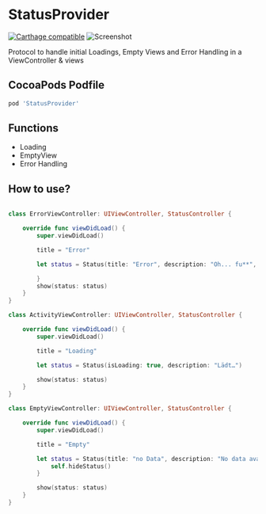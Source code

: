 # StatusProvider
[![Carthage compatible](https://img.shields.io/badge/Carthage-compatible-4BC51D.svg?style=flat)](https://github.com/Carthage/Carthage)
![Screenshot](https://github.com/mariohahn/StatusProvider/blob/master/Github%20Screenshots/StatusProvider.png?raw=true)

Protocol to handle initial Loadings, Empty Views and Error Handling in a ViewController &amp; views

## CocoaPods Podfile

```ruby
pod 'StatusProvider'
```

## Functions

* Loading
* EmptyView
* Error Handling

## How to use?
```swift

class ErrorViewController: UIViewController, StatusController {

    override func viewDidLoad() {
        super.viewDidLoad()

        title = "Error"

        let status = Status(title: "Error", description: "Oh... fu**", actionTitle: "Retry 🚀") {

        }
        show(status: status)        
    }
}

class ActivityViewController: UIViewController, StatusController {

    override func viewDidLoad() {
        super.viewDidLoad()

        title = "Loading"

        let status = Status(isLoading: true, description: "Lädt…")

        show(status: status)
    }
}

class EmptyViewController: UIViewController, StatusController {

    override func viewDidLoad() {
        super.viewDidLoad()

        title = "Empty"

        let status = Status(title: "no Data", description: "No data available.💣", actionTitle: "Create ⭐️", image: UIImage(named: "placeholder_instagram")) {
            self.hideStatus()
        }    

        show(status: status)        
    }
}

```
